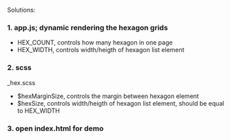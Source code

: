 Solutions:

###  1. app.js; dynamic rendering the hexagon grids

* HEX_COUNT, controls how many hexagon in one page
* HEX_WIDTH, controls width/heigth of hexagon list element

###  2.  scss
_hex.scss

* $hexMarginSize, controls the margin between hexagon element
* $hexSize, controls width/heigth of hexagon list element, should be equal to HEX_WIDTH

### 3. open index.html for demo
